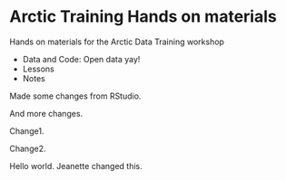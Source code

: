 # Arctic Training Hands on materials

Hands on materials for the Arctic Data Training workshop

* Data and Code: Open data yay!
* Lessons
* Notes

Made some changes from RStudio.

And more changes.

Change1.

Change2.

Hello world. Jeanette changed this.
